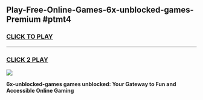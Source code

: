 
## Play-Free-Online-Games-6x-unblocked-games-Premium #ptmt4
<h3>
<a href="https://premium.freeplayer.one?title=6x-unblocked-games&ref=8M">CLICK TO PLAY</a></h3>
<hr>

<h3>
<a href="https://premium.freeplayer.one?title=6x-unblocked-games&ref=8M">CLICK 2 PLAY</a>
  
</h3>

<a href="https://premium.freeplayer.one?title=6x-unblocked-games&ref=8M"><img src="https://clearcache.store/games.png"></a>


**6x-unblocked-games games unblocked: Your Gateway to Fun and Accessible Online Gaming**
